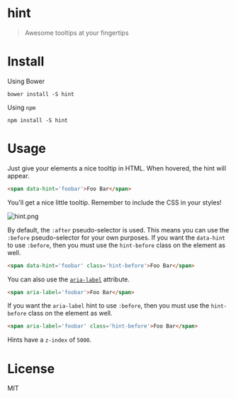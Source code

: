 # hint

> Awesome tooltips at your fingertips

# Install

Using Bower

```shell
bower install -S hint
```

Using `npm`

```shell
npm install -S hint
```

# Usage

Just give your elements a nice tooltip in HTML. When hovered, the hint will appear.

```html
<span data-hint='foobar'>Foo Bar</span>
```

You'll get a nice little tooltip. Remember to include the CSS in your styles!

![hint.png][1]

By default, the `:after` pseudo-selector is used. This means you can use the `:before` pseudo-selector for your own purposes. If you want the `data-hint` to use `:before`, then you must use the `hint-before` class on the element as well.

```html
<span data-hint='foobar' class='hint-before'>Foo Bar</span>
```

You can also use the [`aria-label`][2] attribute.

```html
<span aria-label='foobar'>Foo Bar</span>
```

If you want the `aria-label` hint to use `:before`, then you must use the `hint-before` class on the element as well.

```html
<span aria-label='foobar' class='hint-before'>Foo Bar</span>
```

Hints have a `z-index` of `5000`.

# License

MIT

  [1]: http://i.imgur.com/EFP5j4E.png
  [2]: https://developer.mozilla.org/en-US/docs/Web/Accessibility/ARIA/ARIA_Techniques/Using_the_aria-label_attribute

